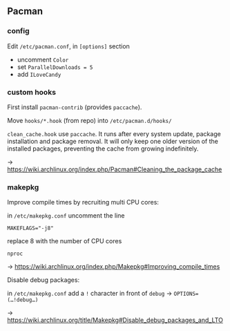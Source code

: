 ## Pacman

### config

Edit `/etc/pacman.conf`, in `[options]` section

- uncomment `Color`
- set `ParallelDownloads = 5`
- add `ILoveCandy`

### custom hooks

First install `pacman-contrib` (provides `paccache`).

Move `hooks/*.hook` (from repo) into `/etc/pacman.d/hooks/`

`clean_cache.hook` use `paccache`.
It runs after every system update, package installation and
package removal. It will only keep one older version of the
installed packages, preventing the cache from growing
indefinitely.

→ https://wiki.archlinux.org/index.php/Pacman#Cleaning_the_package_cache

### makepkg

Improve compile times by recruiting multi CPU cores:

in `/etc/makepkg.conf` uncomment the line

```
MAKEFLAGS="-j8"
```

replace 8 with the number of CPU cores

```
nproc
```

→ https://wiki.archlinux.org/index.php/Makepkg#Improving_compile_times

Disable debug packages:

in `/etc/makepkg.conf` add a `!` character in front of `debug` -> `OPTIONS=(…!debug…)`

→ https://wiki.archlinux.org/title/Makepkg#Disable_debug_packages_and_LTO
